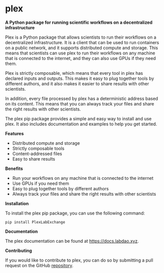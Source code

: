 # plex

**A Python package for running scientific workflows on a decentralized infrastructure**

Plex is a Python package that allows scientists to run their workflows on a decentralized infrastructure. It is a client that can be used to run containers on a public network, and it supports distributed compute and storage. This means that scientists can use plex to run their workflows on any machine that is connected to the internet, and they can also use GPUs if they need them.

Plex is strictly composable, which means that every tool in plex has declared inputs and outputs. This makes it easy to plug together tools by different authors, and it also makes it easier to share results with other scientists.

In addition, every file processed by plex has a deterministic address based on its content. This means that you can always track your files and share the right results with other scientists.

The plex pip package provides a simple and easy way to install and use plex. It also includes documentation and examples to help you get started.

**Features**
- Distributed compute and storage
- Strictly composable tools
- Content-addressed files
- Easy to share results

**Benefits**
- Run your workflows on any machine that is connected to the internet
- Use GPUs if you need them
- Easy to plug together tools by different authors
- Always track your files and share the right results with other scientists

**Installation**

To install the plex pip package, you can use the following command:

```
pip install PlexLabExchange
```

**Documentation**

The plex documentation can be found at https://docs.labdao.xyz.

**Contributing**

If you would like to contribute to plex, you can do so by submitting a pull request on the GitHub [repository](https://github.com/labdao/plex).